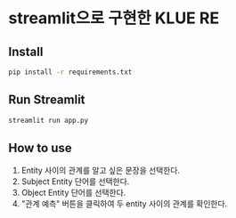 # streamlit으로 구현한 KLUE RE

## Install

```bash
pip install -r requirements.txt
```

## Run Streamlit

```bash
streamlit run app.py
```

## How to use

1. Entity 사이의 관계를 알고 싶은 문장을 선택한다.
2. Subject Entity 단어를 선택한다.
3. Object Entity 단어를 선택한다.
4. "관계 예측" 버튼을 클릭하여 두 entity 사이의 관계를 확인한다.